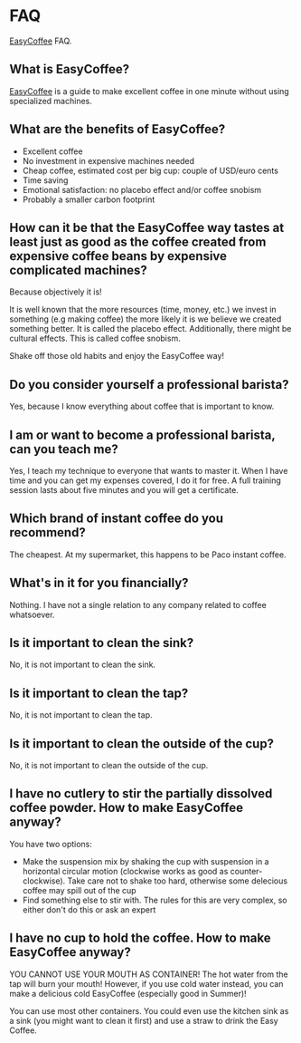 # FAQ

[EasyCoffee](README.md) FAQ.

## What is EasyCoffee?

[EasyCoffee](README.md) is a guide to make excellent coffee in one minute without using specialized machines.

## What are the benefits of EasyCoffee?

 * Excellent coffee
 * No investment in expensive machines needed
 * Cheap coffee, estimated cost per big cup: couple of USD/euro cents
 * Time saving
 * Emotional satisfaction: no placebo effect and/or coffee snobism
 * Probably a smaller carbon footprint

## How can it be that the EasyCoffee way tastes at least just as good as the coffee created from expensive coffee beans by expensive complicated machines?

Because objectively it is! 

It is well known that the more resources (time, money, etc.) we invest in something (e.g making coffee) the more likely it is we believe we created something better. It is called the placebo effect. Additionally, there might be cultural effects. This is called coffee snobism. 

Shake off those old habits and enjoy the EasyCoffee way!

## Do you consider yourself a professional barista?

Yes, because I know everything about coffee that is important to know.

## I am or want to become a professional barista, can you teach me?

Yes, I teach my technique to everyone that wants to master it. When I have time and you can get my expenses covered, I do it for free. A full training session lasts about five minutes and you will get a certificate.

## Which brand of instant coffee do you recommend?

The cheapest. At my supermarket, this happens to be Paco instant coffee.

## What's in it for you financially?

Nothing. I have not a single relation to any company related to coffee whatsoever.

## Is it important to clean the sink?

No, it is not important to clean the sink.

## Is it important to clean the tap?

No, it is not important to clean the tap.

## Is it important to clean the outside of the cup?

No, it is not important to clean the outside of the cup.

## I have no cutlery to stir the partially dissolved coffee powder. How to make EasyCoffee anyway?

You have two options:
 * Make the suspension mix by shaking the cup with suspension in a horizontal circular motion (clockwise works as good as counter-clockwise). Take care not to shake too hard, otherwise some delecious coffee may spill out of the cup
 * Find something else to stir with. The rules for this are very complex, so either don't do this or ask an expert

## I have no cup to hold the coffee. How to make EasyCoffee anyway?

YOU CANNOT USE YOUR MOUTH AS CONTAINER! The hot water from the tap will burn your mouth! However, if you use cold water instead, you can make a delicious cold EasyCoffee (especially good in Summer)!

You can use most other containers. You could even use the kitchen sink as a sink (you might want to clean it first) and use a straw to drink the Easy Coffee.

